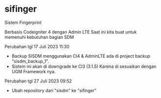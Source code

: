 # sifinger

Sistem Fingerprint

Berbasis Codeigniter 4 dengan Admin LTE
Saat ini kita buat untuk memenuhi kebutuhan bagian SDM


Perubahan tgl 17 Juli 2023 11:30
- Backup SISDM menggunakan CI4 & AdminLTE ada di project backup "sisdm_backup_1".
- Sistem ini akan di downgrade ke CI3 (3.1.5) Karena di sesuaikan dengan UGM Framework nya.

Perubahan tgl 27 Juli 2023 09:52
- Ubah repository dari "sisdm" ke "sifinger"
